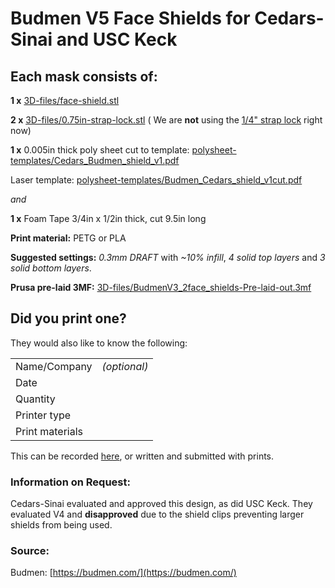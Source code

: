 # Budmen V5 Face Shields for Cedars-Sinai and USC Keck

## Each mask consists of:
**1 x** [3D-files/face-shield.stl](https://github.com/CRASHSpace/COVID-19-3dprints/raw/master/Face%20Shield/Budmen%20Face%20Shield/V5/3D-files/USCBM_Faceshield-V5.stl)

**2 x** [3D-files/0.75in-strap-lock.stl](https://github.com/CRASHSpace/COVID-19-3dprints/raw/master/Face%20Shield/Budmen%20Face%20Shield/V5/3D-files/0.75in-strap-lock.stl) ( We are **not** using the [1/4" strap lock](3D-files/strap-lock.stl) right now)

**1 x** 0.005in thick poly sheet cut to template: [polysheet-templates/Cedars_Budmen_shield_v1.pdf](https://github.com/CRASHSpace/COVID-19-3dprints/raw/master/Face%20Shield/Budmen%20Face%20Shield/V5/polysheet-templates/Cedars_Budmen_shield_v1.pdf) 

Laser template: [polysheet-templates/Budmen_Cedars_shield_v1cut.pdf](https://github.com/CRASHSpace/COVID-19-3dprints/raw/master/Face%20Shield/Budmen%20Face%20Shield/V5/polysheet-templates/Cedars_Budmen_shield_v1cut.pdf)

*and*

**1 x** Foam Tape 3/4in x 1/2in thick, cut 9.5in long

**Print material:** PETG or PLA

**Suggested settings:** *0.3mm DRAFT* with *~10% infill*, *4 solid top layers* and *3 solid bottom layers*.

**Prusa pre-laid 3MF:** [3D-files/BudmenV3_2face_shields-Pre-laid-out.3mf](https://github.com/CRASHSpace/COVID-19-3dprints/raw/master/Face%20Shield/Budmen%20Face%20Shield/V5/3D-files/BudmenV5_2face_shields-Pre-laid-out.3mf)

## Did you print one?
They would also like to know the following:

|||
|--- |--- |
|Name/Company| _(optional)_|
|Date| |
|Quantity| |
|Printer type| |
|Print materials| |

This can be recorded [here](https://airtable.com/shrZCoERKFkLPPHIm), or written and submitted with prints.

### Information on Request:
Cedars-Sinai evaluated and approved this design, as did USC Keck. They evaluated V4 and **disapproved** due to the shield clips preventing larger shields from being used.

### Source:
Budmen: [https://budmen.com/](https://budmen.com/)
